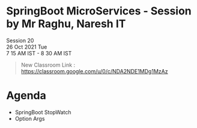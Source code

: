# SpringBoot MicroServices - Session by Mr Raghu, Naresh IT

Session 20 \
26 Oct 2021 Tue \
7 15 AM IST - 8 30 AM IST

> New Classroom Link : https://classroom.google.com/u/0/c/NDA2NDE1MDg1MzAz

# Agenda

* SpringBoot StopWatch
* Option Args

